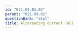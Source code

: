 ```yaml
---
id: "021.09.01.03"
parent: "021.09.01"
questionBank: "atpl"
title: Alternating current (AC)
---
```

